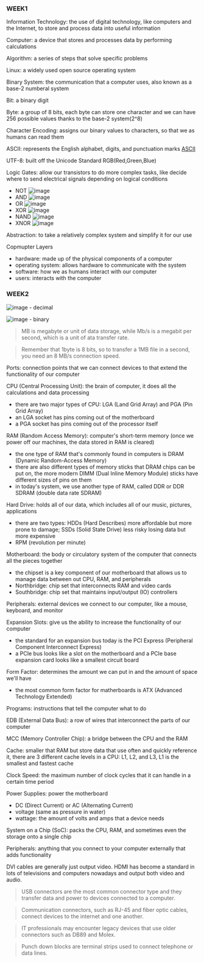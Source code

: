 ### WEEK1 ###

Information Technology: the use of digital technology, like computers and the Internet, to store and process data into useful information

Computer: a device that stores and processes data by performing calculations

Algorithm: a series of steps that solve specific problems

Linux: a widely used open source operating system

Binary System: the communication that a computer uses, also known as a base-2 numberal system

Bit: a binary digit

Byte: a group of 8 bits, each byte can store one character and we can have 256 possible values thanks to the base-2 system(2^8)

Character Encoding: assigns our binary values to characters, so that we as humans can read them

ASCII: represents the English alphabet, digits, and punctuation marks [ASCII](http://sticksandstones.kstrom.com/appen.html)

UTF-8: built off the Unicode Standard
RGB(Red,Green,Blue)

Logic Gates: allow our transistors to do more complex tasks, like decide where to send electrical signals depending on logical conditions
- NOT
![image](https://github.com/songyang722/coursera/blob/main/Google%20IT%20Support/The%20NOT%20Gate.png)
- AND
![image](https://github.com/songyang722/coursera/blob/main/Google%20IT%20Support/The%20AND%20Gate.png)
- OR
![image](https://github.com/songyang722/coursera/blob/main/Google%20IT%20Support/The%20OR%20Gate.png)
- XOR
![image](https://github.com/songyang722/coursera/blob/main/Google%20IT%20Support/The%20XOR%20Gate.png)
- NAND
![image](https://github.com/songyang722/coursera/blob/main/Google%20IT%20Support/The%20NAND%20Gate.png)
- XNOR
![image](https://github.com/songyang722/coursera/blob/main/Google%20IT%20Support/The%20XNOR%20Gate.png)

Abstraction: to take a relatively complex system and simplify it for our use

Copmupter Layers
- hardware: made up of the physical components of a computer
- operating system: allows hardware to communicate with the system
- software: how we as humans interact with our computer
- users: interacts with the computer



### WEEK2 ###

![image](https://github.com/songyang722/coursera/blob/main/Google%20IT%20Support/Decimal%20Nomenclature.png) - decimal

![image](https://github.com/songyang722/coursera/blob/main/Google%20IT%20Support/Binary%20Nomenclature.png) - binary

> MB is megabyte or unit of data storage, while Mb/s is a megabit per second, which is a unit of ata transfer rate.

> Remember that 1byte is 8 bits, so to transfer a 1MB file in a second, you need an 8 MB/s connection speed.

Ports: connection points that we can connect devices to that extend the functionality of our computer

CPU (Central Processing Unit): the brain of computer, it does all the calculations and data processing
- there are two major types of CPU: LGA (Land Grid Array) and PGA (Pin Grid Array)
- an LGA socket has pins coming out of the motherboard
- a PGA socket has pins coming out of the processor itself

RAM (Random Access Memory): computer's short-term memory (once we power off our machines, the data stored in RAM is cleared) 
- the one type of RAM that's commonly found in computers is DRAM (Dynamic Random-Access Memory)
- there are also different types of memory sticks that DRAM chips can be put on, the more modern DIMM (Dual Inline Memory Module) sticks have different sizes of pins on them
- in today's system, we use another type of RAM, called DDR or DDR SDRAM (double data rate SDRAM)

Hard Drive: holds all of our data, which includes all of our music, pictures, applications
- there are two types: HDDs (Hard Describes) more affordable but more prone to damage; SSDs (Solid State Drive) less risky losing data but more expensive
- RPM (revolution per minute)

Motherboard: the body or circulatory system of the computer that connects all the pieces together
- the chipset is a key component of our motherboard that allows us to manage data between out CPU, RAM, and peripherals
- Northbridge: chip set that interconnects RAM and video cards
- Southbridge: chip set that maintains input/output (IO) controllers

Peripherals: external devices we connect to our computer, like a mouse, keyboard, and monitor

Expansion Slots: give us the ability to increase the functionality of our computer
- the standard for an expansion bus today is the PCI Express (Peripheral Component Interconnect Express)
- a PCIe bus looks like a slot on the motherboard and a PCIe base expansion card looks like a smallest circuit board

Form Factor: determines the amount we can put in and the amount of space we'll have
- the most common form factor for matherboards is ATX (Advanced Technology Extended)

Programs: instructions that tell the computer what to do

EDB (External Data Bus): a row of wires that interconnect the parts of our computer

MCC (Memory Controller Chip): a bridge between the CPU and the RAM

Cache: smaller that RAM but store data that use often and quickly reference it, there are 3 different cache levels in a CPU: L1, L2, and L3, L1 is the smallest and fastest cache

Clock Speed: the maximum number of clock cycles that it can handle in a certain time period

Power Supplies: power the motherboard
- DC (Direct Current) or AC (Alternating Current)
- voltage (same as pressure in water)
- wattage: the amount of volts and amps that a device needs

System on a Chip (SoC): packs the CPU, RAM, and sometimes even the storage onto a single chip

Peripherals: anything that you connect to your computer externally that adds functionality

DVI cables are generally just output video.
HDMI has become a standard in lots of televisions and computers nowadays and output both video and audio.

> USB connectors are the most common connector type and they transfer data and power to devices connected to a computer.

> Communication connectors, such as RJ-45 and fiber optic cables, connect devices to the internet and one another.

> IT professionals may encounter legacy devices that use older connectors such as DB89 and Molex.

> Punch down blocks are terminal strips used to connect telephone or data lines.
